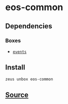 
eos-common
====================







## Dependencies
### Boxes
* [`events`](events.md)




## Install
```bash
zeus unbox eos-common
```













## [Source](https://github.com/liquidapps-io/zeus-sdk/tree/master/boxes/groups/eos-framework/eos-common)
